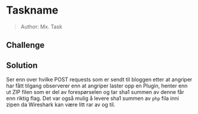 # Taskname
> Author: Mx. Task

## Challenge

## Solution

Ser enn over hvilke POST requests som er sendt til bloggen etter at angriper har fått tilgang observerer enn at angriper laster opp en Plugin, henter enn ut ZIP filen som er del av forespørselen og tar sha1 summen av denne får enn riktig flag. Det var også mulig å levere sha1 summen av `php` fila inni zipen da Wireshark kan være litt rar av og til.
